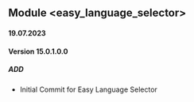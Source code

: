 ## Module <easy_language_selector>

#### 19.07.2023
#### Version 15.0.1.0.0
##### ADD
- Initial Commit for Easy Language Selector